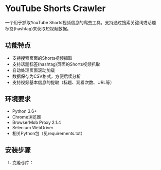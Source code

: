 # YouTube Shorts Crawler

一个用于抓取YouTube Shorts视频信息的爬虫工具。支持通过搜索关键词或话题标签(hashtag)来获取短视频数据。

## 功能特点

- 支持搜索页面的Shorts视频抓取
- 支持话题标签(hashtag)页面的Shorts视频抓取
- 自动处理页面滚动加载
- 数据保存为CSV格式，方便后续分析
- 支持视频基本信息的提取（标题、观看次数、URL等）

## 环境要求

- Python 3.6+
- Chrome浏览器
- BrowserMob Proxy 2.1.4
- Selenium WebDriver
- 相关Python包（见requirements.txt）

## 安装步骤

1. 克隆仓库： 